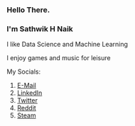 ### Hello There.

### I'm Sathwik H Naik

I like Data Science and Machine Learning

I enjoy games and music for leisure

My Socials:

1. [E-Mail](https://www.sathwikhn@gmail.com)
2. [LinkedIn](https://www.linkedin.com/in/sathwikhnaik/)
3. [Twitter](https://twitter.com/not7wik)
4. [Reddit](https://www.reddit.com/user/sathwik1294)
5. [Steam](https://steamcommunity.com/id/lordzikron/)


